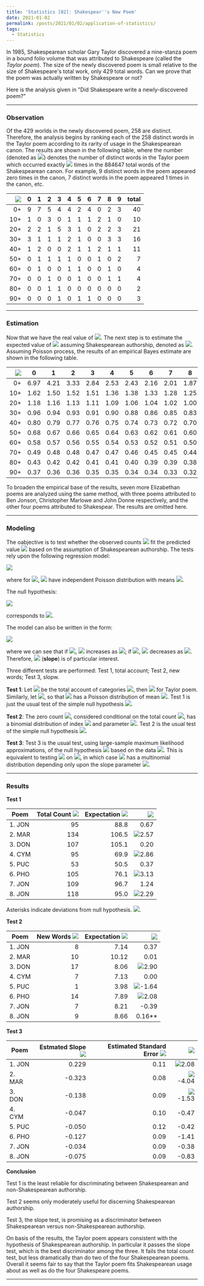 ```yaml
---
title: 'Statistics [02]: Shakespear''s New Poem'
date: 2021-01-02
permalink: /posts/2021/01/02/application-of-statistics/
tags:
  - Statistics
---
```


In 1985, Shakespearean scholar Gary Taylor discovered a nine-stanza poem in a bound folio volume that was attributed to Shakespeare (called the _Taylor poem_). The size
of the newly discovered poem is small relative to the size of Shakespeare's total work, only 429 total words. Can we prove that the poem was actually written by Shakespeare or not? 

Here is the analysis given in "Did Shakespeare write a newly-discovered poem?"

---
### Observation 
Of the 429 worlds in the newly discovered poem, 258 are distinct. Therefore, the analysis begins by ranking each of the 258 distinct words in the Taylor poem according to its rarity of usage in the Shakespearean canon. The results are shown in the following table, where the number (denoted as <img src="https://render.githubusercontent.com/render/math?math=m_x">) denotes the number of distinct words in the Taylor poem which occurred exactly <img src="https://render.githubusercontent.com/render/math?math=x"> times in the 884647 total words of the Shakespearean canon. For example, 9 distinct words in the poem appeared zero times in the canon, 7 distinct words in the poem appeared 1 times in the canon, etc.

| <img src="https://render.githubusercontent.com/render/math?math=m_x">    | 0    | 1    | 2    | 3    | 4    | 5    | 6    | 7    | 8    | 9    | total|
| ----:| ---- | ---- | ---- | ---- | ---- | ---- | ---- | ---- | ---- | ---- | ----:|
| 0+   | 9    | 7    | 5    | 4    | 4    | 2    | 4    | 0    | 2    | 3    | 40   |
| 10+  | 1    | 0    | 3    | 0    | 1    | 1    | 1    | 2    | 1    | 0    | 10   |
| 20+  | 2    | 2    | 1    | 5    | 3    | 1    | 0    | 2    | 2    | 3    | 21   |
| 30+  | 3    | 1    | 1    | 1    | 2    | 1    | 0    | 0    | 3    | 3    | 16   |
| 40+  | 1    | 2    | 0    | 0    | 2    | 1    | 1    | 2    | 1    | 1    | 11   |
| 50+  | 0    | 1    | 1    | 1    | 1    | 0    | 0    | 1    | 0    | 2    |  7   |
| 60+  | 0    | 1    | 0    | 0    | 1    | 1    | 0    | 0    | 1    | 0    |  4   |
| 70+  | 0    | 0    | 1    | 0    | 0    | 1    | 0    | 0    | 1    | 1    |  4   |
| 80+  | 0    | 0    | 1    | 1    | 0    | 0    | 0    | 0    | 0    | 0    |  2   |
| 90+  | 0    | 0    | 0    | 1    | 0    | 1    | 1    | 0    | 0    | 0    |  3   |

---
### Estimation
Now that we have the real value of <img src="https://render.githubusercontent.com/render/math?math=m_x">. The next step is to estimate the expected value of <img src="https://render.githubusercontent.com/render/math?math=m_x"> assuming Shakespearean authorship, denoted as <img src="https://render.githubusercontent.com/render/math?math=\hat{\nu}_x">. Assuming Poisson process, the results of an empirical Bayes estimate are shown in the following table.

| <img src="https://render.githubusercontent.com/render/math?math=\hat{\nu}_x">    | 0    | 1    | 2    | 3    | 4    | 5    | 6    | 7    | 8    | 9  |
| ----:| ---- | ---- | ---- | ---- | ---- | ---- | ---- | ---- | ---- | ---- |
| 0+   | 6.97    | 4.21    | 3.33    | 2.84    | 2.53    | 2.43    | 2.16    | 2.01    | 1.87    | 1.76  |
| 10+  | 1.62    | 1.50    | 1.52    | 1.51    | 1.36    | 1.38    | 1.33    | 1.28    | 1.25    | 1.22  |
| 20+  | 1.18    | 1.16    | 1.13    | 1.11    | 1.09    | 1.06    | 1.04    | 1.02    | 1.00    | 0.98  |
| 30+  | 0.96    | 0.94    | 0.93    | 0.91    | 0.90    | 0.88    | 0.86    | 0.85    | 0.83    | 0.82  |
| 40+  | 0.80    | 0.79    | 0.77    | 0.76    | 0.75    | 0.74    | 0.73    | 0.72    | 0.70    | 0.69  |
| 50+  | 0.68    | 0.67    | 0.66    | 0.65    | 0.64    | 0.63    | 0.62    | 0.61    | 0.60    | 0.59  |
| 60+  | 0.58    | 0.57    | 0.56    | 0.55    | 0.54    | 0.53    | 0.52    | 0.51    | 0.50    | 0.50  |
| 70+  | 0.49    | 0.48    | 0.48    | 0.47    | 0.47    | 0.46    | 0.45    | 0.45    | 0.44    | 0.44  |
| 80+  | 0.43    | 0.42    | 0.42    | 0.41    | 0.41    | 0.40    | 0.39    | 0.39    | 0.38    | 0.38  |
| 90+  | 0.37    | 0.36    | 0.36    | 0.35    | 0.35    | 0.34    | 0.34    | 0.33    | 0.32    | 0.32  |

To broaden the empirical base of the results, seven more Elizabethan poems are analyzed using the same method, with three poems attributed to Ben Jonson, Christopher Marlowe and John Donne respectively, and the other four poems attributed to Shakespear. The results are omitted here.

---
### Modeling
The oabjective is to test whether the observed counts <img src="https://render.githubusercontent.com/render/math?math=m_x"> fit the predicted value <img src="https://render.githubusercontent.com/render/math?math=\hat{\nu}_x"> based on the assumption of Shakespearean authorship. The tests rely upon the following regression model:

<img src="https://render.githubusercontent.com/render/math?math=\log\mu_x = \log\hat{\nu}_x %2B \beta_0 %2B \beta_1\log(x %2B 1)">

where for <img src="https://render.githubusercontent.com/render/math?math=x = 0, 1, ..., 99">, <img src="https://render.githubusercontent.com/render/math?math=m_x"> have independent Poisson distribution with means <img src="https://render.githubusercontent.com/render/math?math=\mu_x">.

The null hypothesis:

<img src="https://render.githubusercontent.com/render/math?math=H_0: \beta_0 = \beta_1 = 0">

corresponds to <img src="https://render.githubusercontent.com/render/math?math=\mu_x = \hat{\nu}_x">.

The model can also be written in the form:

<img src="https://render.githubusercontent.com/render/math?math={\mu_x}/{\hat{\nu}_x} = e^{\beta_0}(x %2B 1)^{\beta_1}">

where we can see that if <img src="https://render.githubusercontent.com/render/math?math=\beta_1 < 0">, <img src="https://render.githubusercontent.com/render/math?math={\mu_x}/{\hat{\nu}_x}"> increases as <img src="https://render.githubusercontent.com/render/math?math=x \to 0">; if <img src="https://render.githubusercontent.com/render/math?math=\beta_1 > 0">, <img src="https://render.githubusercontent.com/render/math?math={\mu_x}/{\hat{\nu}_x}"> decreases as <img src="https://render.githubusercontent.com/render/math?math=x \to 0">. Therefore, <img src="https://render.githubusercontent.com/render/math?math=\beta_1"> (__slope__) is of particular interest. 

Three different tests are performed: Test 1, total account; Test 2, new words; Test 3, slopw.

__Test 1__: Let <img src="https://render.githubusercontent.com/render/math?math=m_{%2B}"> be the total account of categories <img src="https://render.githubusercontent.com/render/math?math=0-99">, then <img src="https://render.githubusercontent.com/render/math?math=m_{%2B} = 118"> for Taylor poem. Similarly, let <img src="https://render.githubusercontent.com/render/math?math=\mu_{%2B} = \sum\mu_x">, so that <img src="https://render.githubusercontent.com/render/math?math=m_{%2B}"> has a Poisson distribution of mean <img src="https://render.githubusercontent.com/render/math?math=\mu_{%2B}">. Test 1 is just the usual test of the simple null hypothesis <img src="https://render.githubusercontent.com/render/math?math=H_1: \mu_{%2B} = \hat{\nu}_{%2B}">.

__Test 2__: The zero count <img src="https://render.githubusercontent.com/render/math?math=m_{0}">, considered conditional on the total count <img src="https://render.githubusercontent.com/render/math?math=m_{%2B}">, has a binomial distribution of index <img src="https://render.githubusercontent.com/render/math?math=\mu_{%2B}"> and parameter <img src="https://render.githubusercontent.com/render/math?math=\pi_0 = \mu_0/\mu_{%2B}">. Test 2 is the usual test of the simple null hypothesis <img src="https://render.githubusercontent.com/render/math?math=H_2: \pi_0 = \hat{\nu}_0/\hat{\nu}_{%2B}">. 

__Test 3__: Test 3 is the usual test, using large-sample maximum likelihood approximations, of the null hypothesis <img src="https://render.githubusercontent.com/render/math?math=H_3: \beta_1 = 0"> based on the data <img src="https://render.githubusercontent.com/render/math?math=(m_1, m_2, ..., m_{99})">. This is equivalent to testing <img src="https://render.githubusercontent.com/render/math?math=H_3"> on <img src="https://render.githubusercontent.com/render/math?math=(m_{0}, m_{%2B})">, in which case <img src="https://render.githubusercontent.com/render/math?math=(m_1, m_2, ..., m_{99})"> has a multinomial distribution depending only upon the slope parameter <img src="https://render.githubusercontent.com/render/math?math=\beta_1">.

---
### Results
__Test 1__

| Poem  | Total Count <img src="https://render.githubusercontent.com/render/math?math=m_{%2B}"> | Expectation <img src="https://render.githubusercontent.com/render/math?math=\hat{\nu}_{%2B}">  | <img src="https://render.githubusercontent.com/render/math?math=z"> | 
| ---- | ----: | ----: | ----: |
| 1. JON | 95  | 88.8  | 0.67 | 
| 2. MAR | 134 | 106.5 | <img src="https://render.githubusercontent.com/render/math?math=\text{***}">2.57 | 
| 3. DON | 107 | 105.1 | 0.20 | 
| 4. CYM | 95  | 69.9  | <img src="https://render.githubusercontent.com/render/math?math=\text{***}">2.86 | 
| 5. PUC | 53  | 50.5 | 0.37 | 
| 6. PHO | 105 | 76.1 | <img src="https://render.githubusercontent.com/render/math?math=\text{****}">3.13 | 
| 7. JON | 109 | 96.7 | 1.24 | 
| 8. JON | 118 | 95.0 | <img src="https://render.githubusercontent.com/render/math?math=\text{**}">2.29 | 

Asterisks indicate deviations from null hypothesis. <img src="https://render.githubusercontent.com/render/math?math=\text{*}1.5\leq|z|<2.0, \text{**}2.0\leq|z|<2.5, \text{***}2.5\leq|z|<3.0, \text{****}3.0\leq|z|">.

__Test 2__

| Poem  | New Words <img src="https://render.githubusercontent.com/render/math?math=m_{0}"> | Expectation <img src="https://render.githubusercontent.com/render/math?math={\mu}_{%2B}(\hat{\nu}_0/\hat{\nu}_{%2B})">  | <img src="https://render.githubusercontent.com/render/math?math=z"> | 
| ---- | ----: | ----: | ----: |
| 1. JON | 8  | 7.14  | 0.37| 
| 2. MAR | 10 | 10.12 | 0.01 | 
| 3. DON | 17 | 8.06  | <img src="https://render.githubusercontent.com/render/math?math=\text{***}">2.90 | 
| 4. CYM | 7  | 7.13  | 0.00 | 
| 5. PUC | 1  | 3.98  | <img src="https://render.githubusercontent.com/render/math?math=\text{*}">-1.64 | 
| 6. PHO | 14 | 7.89  | <img src="https://render.githubusercontent.com/render/math?math=\text{**}">2.08 | 
| 7. JON | 7  | 8.21  | -0.39 | 
| 8. JON | 9  | 8.66  | 0.16** | 

__Test 3__

| Poem  | Estmated Slope <img src="https://render.githubusercontent.com/render/math?math=\hat{\beta}_{1}"> | Estimated Standard Error <img src="https://render.githubusercontent.com/render/math?math=\hat{\sigma})">  | <img src="https://render.githubusercontent.com/render/math?math=z=\hat{\beta}_1/\hat{\sigma}"> | 
| ---- | ----: | ----: | ----: |
| 1. JON | 0.229  | 0.11  | <img src="https://render.githubusercontent.com/render/math?math=\text{**}">2.08| 
| 2. MAR | -0.323 | 0.08 | <img src="https://render.githubusercontent.com/render/math?math=\text{****}">-4.04 | 
| 3. DON | -0.138 | 0.09 | <img src="https://render.githubusercontent.com/render/math?math=\text{*}">-1.53 | 
| 4. CYM | -0.047 | 0.10  | -0.47 | 
| 5. PUC | -0.050 | 0.12 | -0.42 | 
| 6. PHO | -0.127 | 0.09 | -1.41 | 
| 7. JON | -0.034 | 0.09 | -0.38 | 
| 8. JON | -0.075 | 0.09 | -0.83 | 

__Conclusion__

Test 1 is the least reliable for discriminating between Shakespearean and non-Shakespearean authorship.

Test 2 seems only moderately useful for discerning Shakespearean authorship.

Test 3, the slope test, is promising as a discriminator between Shakespearean versus non-Shakespearean authorship.

On basis of the results, the Taylor poem appears consistent with the hypothesis of Shakespearean authorship. In particular it passes the slope test, which is the best
discriminator among the three. It fails the total count test, but less dramatically than do two of the four Shakespearean poems. Overall it seems fair to say that the Taylor poem fits Shakespearean usage about as well as do the four Shakespeare poems.

---


